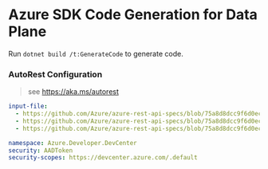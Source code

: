 # Azure SDK Code Generation for Data Plane

Run `dotnet build /t:GenerateCode` to generate code.

### AutoRest Configuration
> see https://aka.ms/autorest

``` yaml
input-file:
  - https://github.com/Azure/azure-rest-api-specs/blob/75a8d8dcc9f6d0ec626bdeb32f5154f20c8c61cd/specification/devcenter/data-plane/Microsoft.DevCenter/preview/2022-03-01-preview/devcenter.json
  - https://github.com/Azure/azure-rest-api-specs/blob/75a8d8dcc9f6d0ec626bdeb32f5154f20c8c61cd/specification/devcenter/data-plane/Microsoft.DevCenter/preview/2022-03-01-preview/devbox.json
  - https://github.com/Azure/azure-rest-api-specs/blob/75a8d8dcc9f6d0ec626bdeb32f5154f20c8c61cd/specification/devcenter/data-plane/Microsoft.DevCenter/preview/2022-03-01-preview/environments.json

namespace: Azure.Developer.DevCenter
security: AADToken
security-scopes: https://devcenter.azure.com/.default
```